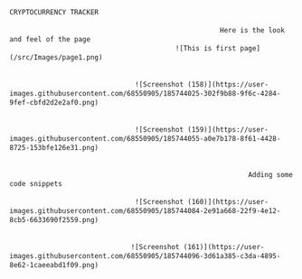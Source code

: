                                                                 CRYPTOCURRENCY TRACKER
                                                                
                                                        Here is the look and feel of the page
                                             ![This is first page](/src/Images/page1.png)
           
                                                       
                                   ![Screenshot (158)](https://user-images.githubusercontent.com/68550905/185744025-302f9b88-9f6c-4284-9fef-cbfd2d2e2af0.png)
   
                                                         
                                   ![Screenshot (159)](https://user-images.githubusercontent.com/68550905/185744055-a0e7b178-8f61-4428-8725-153bfe126e31.png)
                                   
                                   
                                                               Adding some code snippets
                                   
                                   ![Screenshot (160)](https://user-images.githubusercontent.com/68550905/185744084-2e91a668-22f9-4e12-8cb5-6633690f2559.png)
                                   
                                   
                                  ![Screenshot (161)](https://user-images.githubusercontent.com/68550905/185744096-3d61a385-c3da-4895-8e62-1caeeabd1f09.png)

                                                              
                                                              
                                                              
